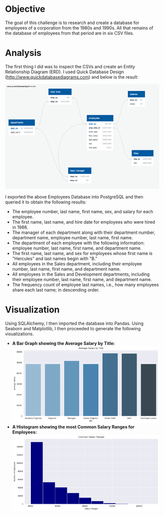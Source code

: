 # Objective
The goal of this challenge is to research and create a database for employees of a corporation from the 1980s and 1990s. All that remains of the database of employees from that period are in six CSV files.

# Analysis
The first thing I did was to inspect the CSVs and create an Entity Relationship Diagram (ERD). I used Quick Database Design (http://www.quickdatabasediagrams.com) and below is the result:

![ERD](https://github.com/bay0624/sql-challenge/blob/main/EmployeeSQL/EmpolyeesDB_Schema.png)

I exported the above Employees Database into PostgreSQL and then queried it to obtain the following results:

- The employee number, last name, first name, sex, and salary for each employee.
- The first name, last name, and hire date for employees who were hired in 1986.
- The manager of each department along with their department number, department name, employee number, last name, first name.
- The department of each employee with the following information: employee number, last name, first name, and department name.
- The first name, last name, and sex for employees whose first name is "Hercules" and last names begin with "B."
- All employees in the Sales department, including their employee number, last name, first name, and department name.
- All employees in the Sales and Development departments, including their employee number, last name, first name, and department name.
- The frequency count of employee last names, i.e., how many employees share each last name; in descending order.

# Visualization
Using SQLAlchemy, I then imported the database into Pandas. Using Seaborn and Matplotlib, I then proceeded to generate the following visualizations. 

- <b>A Bar Graph showing the Average Salary by Title:</b> ![Barplot](https://github.com/bay0624/sql-challenge/blob/main/EmployeeSQL/salaries_bar.png)
- <b>A Histogram showing the most Common Salary Ranges for Employees:</b> ![Barplot](https://github.com/bay0624/sql-challenge/blob/main/EmployeeSQL/salaries_hist.png)
